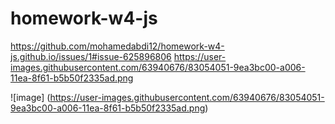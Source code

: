 # homework-w4-js
https://github.com/mohamedabdi12/homework-w4-js.github.io/issues/1#issue-625896806
https://user-images.githubusercontent.com/63940676/83054051-9ea3bc00-a006-11ea-8f61-b5b50f2335ad.png

![image]
(https://user-images.githubusercontent.com/63940676/83054051-9ea3bc00-a006-11ea-8f61-b5b50f2335ad.png)

